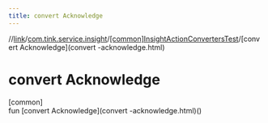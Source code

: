 ```yaml
---
title: convert Acknowledge
---
```

//[link](../../../index.html)/[com.tink.service.insight](../index.html)/[[common]InsightActionConvertersTest](index.html)/[convert Acknowledge](convert -acknowledge.html)



# convert Acknowledge



[common]\
fun [convert Acknowledge](convert -acknowledge.html)()




